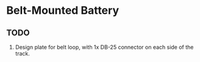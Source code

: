 Belt-Mounted Battery
====================

TODO
----
1. Design plate for belt loop, with 1x DB-25 connector on each side of the track.
